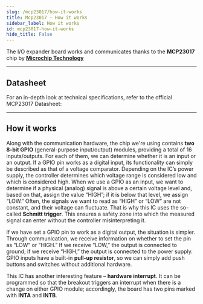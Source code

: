 ```yaml
---
slug: /mcp23017/how-it-works 
title: Mcp23017 – How it works
sidebar_label: How it works
id: mcp23017-how-it-works 
hide_title: False
---  
```


The I/O expander board works and communicates thanks to the **MCP23017** chip by [**Microchip Technology**](https://www.microchip.com/)

<CenteredImage src="/img/mcp23017/chip.jpg" alt="TXB0104 chip on board" caption="TXB0104 chip on board" width="400px" />

---

## Datasheet

For an in-depth look at technical specifications, refer to the official MCP23017 Datasheet:  

<QuickLink  
  title="MCP23017 Datasheet"  
  description="Detailed technical documentation for the MCP23017 chip"  
  url="https://soldered.com/productdata/2022/03/Soldered_MCP23017_datasheet.pdf"  
/>  

---

## How it works

Along with the communication hardware, the chip we're using contains **two 8-bit GPIO** (general-purpose input/output) modules, providing a total of 16 inputs/outputs. For each of them, we can determine whether it is an input or an output. If a GPIO pin works as a digital input, its functionality can simply be described as that of a voltage comparator. Depending on the IC’s power supply, the controller determines which voltage range is considered low and which is considered high. When we use a GPIO as an input, we want to determine if a physical (analog) signal is above a certain voltage level and, based on that, assign the value “HIGH”; if it is below that level, we assign “LOW.” Often, the signals we want to read as “HIGH” or “LOW” are not constant, and their voltage can fluctuate. That is why this IC uses the so-called **Schmitt trigger**. This ensures a safety zone into which the measured signal can enter without the controller misinterpreting it.

<CenteredImage src="/img/mcp23017/communication.webp" alt="Schmitt-trigger filtering" caption="Schmitt-trigger filtering" width="400px" />

If we have set a GPIO pin to work as a digital output, the situation is simpler. Through communication, we receive information on whether to set the pin as “LOW” or “HIGH.” If we receive “LOW,” the output is connected to ground; if we receive “HIGH,” the output is connected to the power supply. GPIO inputs have a built-in **pull-up resistor**, so we can simply add push buttons and switches without additional hardware.

This IC has another interesting feature – **hardware interrupt**. It can be programmed so that the breakout triggers an interrupt when there is a change on either GPIO module; accordingly, the board has two pins marked with **INTA** and **INTB**.